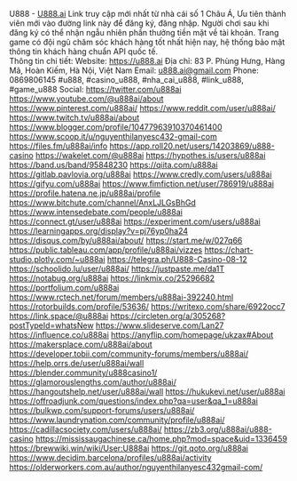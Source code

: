 U888 - <a href="https://u888.ai">U888.ai</a> Link truy cập mới nhất từ nhà cái số 1 Châu Á, Ưu tiên thành viên mới vào đường link này để đăng ký, đăng nhập. Người chơi sau khi đăng ký có thể nhận ngẫu nhiên phần thưởng tiền mặt về tài khoản. Trang game có đội ngũ chăm sóc khách hàng tốt nhất hiện nay, hệ thống bảo mật thông tin khách hàng chuẩn API quốc tế.  
Thông tin chi tiết:
Website: <a href="https://u888.ai">https://u888.ai</a>
Địa chỉ: 83 P. Phùng Hưng, Hàng Mã, Hoàn Kiếm, Hà Nội, Việt Nam
Email: u888.ai@gmail.com
Phone: 0869806145
#u888, #casino_u888, #nha_cai_u888, #link_u888, #game_u888
Social: 
<a href="https://twitter.com/u888ai">https://twitter.com/u888ai</a>
<a href="https://www.youtube.com/@u888ai/about">https://www.youtube.com/@u888ai/about</a>
<a href="https://www.pinterest.com/u888ai/">https://www.pinterest.com/u888ai/</a>
<a href="https://www.reddit.com/user/u888ai/">https://www.reddit.com/user/u888ai/</a>
<a href="https://www.twitch.tv/u888ai/about">https://www.twitch.tv/u888ai/about</a>
<a href="https://www.blogger.com/profile/10477963910370461400">https://www.blogger.com/profile/10477963910370461400</a>
<a href="https://www.scoop.it/u/nguyenthilanyesc432-gmail-com">https://www.scoop.it/u/nguyenthilanyesc432-gmail-com</a>
<a href="https://files.fm/u888ai/info">https://files.fm/u888ai/info</a>
<a href="https://app.roll20.net/users/14203869/u888-casino">https://app.roll20.net/users/14203869/u888-casino</a>
<a href="https://wakelet.com/@u888ai">https://wakelet.com/@u888ai</a>
<a href="https://hypothes.is/users/u888ai">https://hypothes.is/users/u888ai</a>
<a href="https://band.us/band/95848230">https://band.us/band/95848230</a>
<a href="https://qiita.com/u888ai">https://qiita.com/u888ai</a>
<a href="https://gitlab.pavlovia.org/u888ai">https://gitlab.pavlovia.org/u888ai</a>
<a href="https://www.credly.com/users/u888ai">https://www.credly.com/users/u888ai</a>
<a href="https://gifyu.com/u888ai">https://gifyu.com/u888ai</a>
<a href="https://www.fimfiction.net/user/786919/u888ai">https://www.fimfiction.net/user/786919/u888ai</a>
<a href="https://profile.hatena.ne.jp/u888ai/profile">https://profile.hatena.ne.jp/u888ai/profile</a>
<a href="https://www.bitchute.com/channel/AnxLJLGsBhGd">https://www.bitchute.com/channel/AnxLJLGsBhGd</a>
<a href="https://www.intensedebate.com/people/u888ai">https://www.intensedebate.com/people/u888ai</a>
<a href="https://connect.gt/user/u888ai">https://connect.gt/user/u888ai</a>
<a href="https://experiment.com/users/u888ai">https://experiment.com/users/u888ai</a>
<a href="https://learningapps.org/display?v=pj76yp0ha24">https://learningapps.org/display?v=pj76yp0ha24</a>
<a href="https://disqus.com/by/u888ai/about/">https://disqus.com/by/u888ai/about/</a>
<a href="https://start.me/w/027q66">https://start.me/w/027q66</a>
<a href="https://public.tableau.com/app/profile/u888ai/vizzes">https://public.tableau.com/app/profile/u888ai/vizzes</a>
<a href="https://chart-studio.plotly.com/~u888ai">https://chart-studio.plotly.com/~u888ai</a>
<a href="https://telegra.ph/U888-Casino-08-12">https://telegra.ph/U888-Casino-08-12</a>
<a href="https://schoolido.lu/user/u888ai/">https://schoolido.lu/user/u888ai/</a>
<a href="https://justpaste.me/da1T">https://justpaste.me/da1T</a>
<a href="https://notabug.org/u888ai">https://notabug.org/u888ai</a>
<a href="https://linkmix.co/25296682">https://linkmix.co/25296682</a>
<a href="https://portfolium.com/u888ai">https://portfolium.com/u888ai</a>
<a href="https://www.rctech.net/forum/members/u888ai-392240.html">https://www.rctech.net/forum/members/u888ai-392240.html</a>
<a href="https://rotorbuilds.com/profile/53636/">https://rotorbuilds.com/profile/53636/</a>
<a href="https://writexo.com/share/6922occ7">https://writexo.com/share/6922occ7</a>
<a href="https://link.space/@u888ai">https://link.space/@u888ai</a>
<a href="https://circleten.org/a/305268?postTypeId=whatsNew">https://circleten.org/a/305268?postTypeId=whatsNew</a>
<a href="https://www.slideserve.com/Lan27">https://www.slideserve.com/Lan27</a>
<a href="https://influence.co/u888ai">https://influence.co/u888ai</a>
<a href="https://anyflip.com/homepage/ukzax#About">https://anyflip.com/homepage/ukzax#About</a>
<a href="https://makersplace.com/u888ai/about">https://makersplace.com/u888ai/about</a>
<a href="https://developer.tobii.com/community-forums/members/u888ai/">https://developer.tobii.com/community-forums/members/u888ai/</a>
<a href="https://help.orrs.de/user/u888ai/wall">https://help.orrs.de/user/u888ai/wall</a>
<a href="https://blender.community/u888casino1/">https://blender.community/u888casino1/</a>
<a href="https://glamorouslengths.com/author/u888ai/">https://glamorouslengths.com/author/u888ai/</a>
<a href="https://hangoutshelp.net/user/u888ai/wall">https://hangoutshelp.net/user/u888ai/wall</a>
<a href="https://hukukevi.net/user/u888ai">https://hukukevi.net/user/u888ai</a>
<a href="https://offroadjunk.com/questions/index.php?qa=user&qa_1=u888ai">https://offroadjunk.com/questions/index.php?qa=user&qa_1=u888ai</a>
<a href="https://bulkwp.com/support-forums/users/u888ai/">https://bulkwp.com/support-forums/users/u888ai/</a>
<a href="https://www.laundrynation.com/community/profile/u888ai/">https://www.laundrynation.com/community/profile/u888ai/</a>
<a href="https://cadillacsociety.com/users/u888ai/">https://cadillacsociety.com/users/u888ai/</a>
<a href="https://zb3.org/u888ai/u888-casino">https://zb3.org/u888ai/u888-casino</a>
<a href="https://mississaugachinese.ca/home.php?mod=space&uid=1336459">https://mississaugachinese.ca/home.php?mod=space&uid=1336459</a>
<a href="https://brewwiki.win/wiki/User:U888ai">https://brewwiki.win/wiki/User:U888ai</a>
<a href="https://git.qoto.org/u888ai">https://git.qoto.org/u888ai</a>
<a href="https://www.decidim.barcelona/profiles/u888ai/activity">https://www.decidim.barcelona/profiles/u888ai/activity</a>
<a href="https://olderworkers.com.au/author/nguyenthilanyesc432gmail-com/">https://olderworkers.com.au/author/nguyenthilanyesc432gmail-com/</a>
